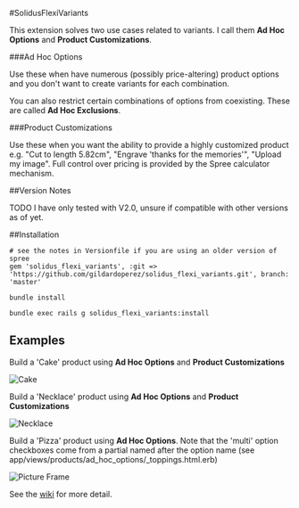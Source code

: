 #SolidusFlexiVariants

This extension solves two use cases related to variants.  I call them **Ad Hoc Options** and **Product Customizations**.

###Ad Hoc Options

Use these when have numerous (possibly price-altering) product options and you don't want to create variants for each combination.

You can also restrict certain combinations of options from coexisting.  These are called **Ad Hoc Exclusions**.

###Product Customizations

Use these when you want the ability to provide a highly customized product e.g. "Cut to length 5.82cm", "Engrave 'thanks for the memories'", "Upload my image".  Full control over pricing is provided by the Spree calculator mechanism.

##Version Notes

TODO
I have only tested with V2.0, unsure if compatible with other versions as of yet.

##Installation

    # see the notes in Versionfile if you are using an older version of spree
    gem 'solidus_flexi_variants', :git => 'https://github.com/gildardoperez/solidus_flexi_variants.git', branch: 'master'

    bundle install

    bundle exec rails g solidus_flexi_variants:install

## Examples

Build a 'Cake' product using **Ad Hoc Options** and **Product Customizations**

![Cake](https://raw.github.com/QuintinAdam/spree_flexi_variants/master/doc/custom_cake.png)

Build a 'Necklace'  product using **Ad Hoc Options** and **Product Customizations**

![Necklace](https://raw.github.com/jsqu99/spree_flexi_variants/master/doc/necklace_screenshot.png)

Build a 'Pizza' product using **Ad Hoc Options**. Note that the 'multi' option checkboxes come from a partial named after the option name (see app/views/products/ad_hoc_options/_toppings.html.erb)

![Picture Frame](https://raw.github.com/jsqu99/spree_flexi_variants/master/doc/pizza_screenshot.png)

See the [wiki](https://github.com/jsqu99/spree_flexi_variants/wiki) for more detail.
